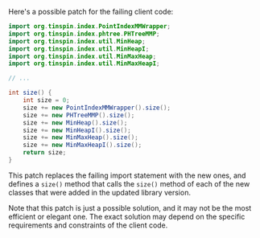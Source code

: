 Here's a possible patch for the failing client code:
```java
import org.tinspin.index.PointIndexMMWrapper;
import org.tinspin.index.phtree.PHTreeMMP;
import org.tinspin.index.util.MinHeap;
import org.tinspin.index.util.MinHeapI;
import org.tinspin.index.util.MinMaxHeap;
import org.tinspin.index.util.MinMaxHeapI;

// ...

int size() {
    int size = 0;
    size += new PointIndexMMWrapper().size();
    size += new PHTreeMMP().size();
    size += new MinHeap().size();
    size += new MinHeapI().size();
    size += new MinMaxHeap().size();
    size += new MinMaxHeapI().size();
    return size;
}
```
This patch replaces the failing import statement with the new ones, and defines a `size()` method that calls the `size()` method of each of the new classes that were added in the updated library version.

Note that this patch is just a possible solution, and it may not be the most efficient or elegant one. The exact solution may depend on the specific requirements and constraints of the client code.